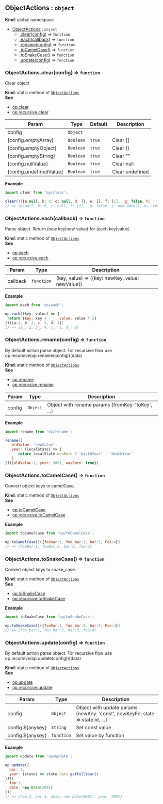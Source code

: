 <a name="ObjectActions"></a>

## ObjectActions : <code>object</code>
**Kind**: global namespace  

* [ObjectActions](#ObjectActions) : <code>object</code>
    * [.clear(config)](#ObjectActions.clear) ⇒ <code>function</code>
    * [.each(callback)](#ObjectActions.each) ⇒ <code>function</code>
    * [.rename(config)](#ObjectActions.rename) ⇒ <code>function</code>
    * [.toCamelCase()](#ObjectActions.toCamelCase) ⇒ <code>function</code>
    * [.toSnakeCase()](#ObjectActions.toSnakeCase) ⇒ <code>function</code>
    * [.update(config)](#ObjectActions.update) ⇒ <code>function</code>

<a name="ObjectActions.clear"></a>

### ObjectActions.clear(config) ⇒ <code>function</code>
Clear object

**Kind**: static method of [<code>ObjectActions</code>](#ObjectActions)  
**See**

- [op.clear](OP.md#op.clear)
- [op.recursive.clear](OP.md#op.recursive.clear)


| Param | Type | Default | Description |
| --- | --- | --- | --- |
| config | <code>Object</code> |  |  |
| [config.emptyArray] | <code>Boolean</code> | <code>true</code> | Clear [] |
| [config.emptyObject] | <code>Boolean</code> | <code>true</code> | Clear {} |
| [config.emptyString] | <code>Boolean</code> | <code>true</code> | Clear "" |
| [config.nullValue] | <code>Boolean</code> | <code>true</code> | Clear null |
| [config.undefinedValue] | <code>Boolean</code> | <code>true</code> | Clear undefined |

**Example**  
```js
import clear from 'op/clear';

clear()({a:null, b: 0, c: null, d: {}, e: [], f: [1],  g: false, h: '', j: new Date(), k: 'test'})
// => {a:null, b: 0, c: null, f: [1],  g: false, j: new Date(), k: 'test'}
```
<a name="ObjectActions.each"></a>

### ObjectActions.each(callback) ⇒ <code>function</code>
Parse object. Return (new key|new value) for (each key|value).

**Kind**: static method of [<code>ObjectActions</code>](#ObjectActions)  
**See**

- [op.each](OP.md#op.each)
- [op.recursive.each](OP.md#op.recursive.each)


| Param | Type | Description |
| --- | --- | --- |
| callback | <code>function</code> | (key, value) => ({key: newKey, value: newValue}) |

**Example**  
```js
import each from 'op/each';

op.each((key, value) => {
 return {key: key + '_', value: value * 2}
})({a:1, b: 2, c: 3, d: 4})
// => {a_: 2, b_: 4, c_: 6, d_: 8}
```
<a name="ObjectActions.rename"></a>

### ObjectActions.rename(config) ⇒ <code>function</code>
By default action parse object.
For recursive flow use op.recursive(op.rename(config))(data)

**Kind**: static method of [<code>ObjectActions</code>](#ObjectActions)  
**See**

- [op.rename](OP.md#op.rename)
- [op.recursive.rename](OP.md#op.recursive.rename)


| Param | Type | Description |
| --- | --- | --- |
| config | <code>Object</code> | Object with rename params {fromKey: 'toKey', ...} |

**Example**  
```js
import rename from 'op/rename';

rename({
   oldValue: 'newValue',
   year: (localState) => {
      return localState.wasBorn ? 'birthYear' : 'deathYear'
   }
})({oldValue:1, year: 2001, wasBorn: true})
```
<a name="ObjectActions.toCamelCase"></a>

### ObjectActions.toCamelCase() ⇒ <code>function</code>
Convert object keys to camelCase.

**Kind**: static method of [<code>ObjectActions</code>](#ObjectActions)  
**See**

- [op.toCamelCase](OP.md#op.toCamelCase)
- [op.recursive.toCamelCase](OP.md#op.recursive.toCamelCase)

**Example**  
```js
import toCamelCase from 'op/toCamelCase';

op.toCamelCase()({fooBar:1, foo_bar:2, bar:3, Foo:4})
// => {fooBar:1, fooBar:2, bar:3, foo:4}
```
<a name="ObjectActions.toSnakeCase"></a>

### ObjectActions.toSnakeCase() ⇒ <code>function</code>
Convert object keys to snake_case.

**Kind**: static method of [<code>ObjectActions</code>](#ObjectActions)  
**See**

- [op.toSnakeCase](OP.md#op.toSnakeCase)
- [op.recursive.toSnakeCase](OP.md#op.recursive.toSnakeCase)

**Example**  
```js
import toSnakeCase from 'op/toSnakeCase';

op.toSnakeCase()({fooBar:1, foo_bar:2, bar:3, Foo:4})
// => {foo_bar:1, foo_bar:2, bar:3, foo:4}
```
<a name="ObjectActions.update"></a>

### ObjectActions.update(config) ⇒ <code>function</code>
By default action parse object. For recursive flow use op.recursive(op.update(config))(data)

**Kind**: static method of [<code>ObjectActions</code>](#ObjectActions)  
**See**

- [op.update](OP.md#op.update)
- [op.recursive.update](OP.md#op.recursive.update)


| Param | Type | Description |
| --- | --- | --- |
| config | <code>Object</code> | Object with update params {newKey: 'const', newKeyFn: state => state.id, ...} |
| config.${anykey} | <code>String</code> | Set const value |
| config.${anykey} | <code>function</code> | Set value by function |

**Example**  
```js
import update from 'op/update';

op.update({
  bar: 3,
  year: (state) => state.date.getFullYear()
})({
  foo:1,
  date: new Date(2001)
});
// => {foo:1, bar:3, date: new Date(2001), year: 2001}
```
